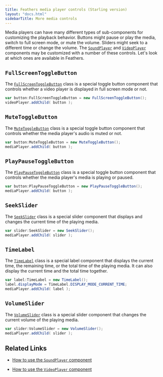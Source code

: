 ```yaml
---
title: Feathers media player controls (Starling version)
layout: "docs.html"
sidebarTitle: More media controls
---
```


Media players can have many different types of sub-components for customizing the playback behavior. Buttons might pause or play the media, switch to full screen mode, or mute the volume. Sliders might seek to a different time or change the volume. The [`SoundPlayer`](./sound-player.md) and [`VideoPlayer`](./video-player.md) components may be customized with a number of these controls. Let's look at which ones are available in Feathers.

## `FullScreenToggleButton`

The [`FullScreenToggleButton`](/api-reference/feathers/media/FullScreenToggleButton.html) class is a special toggle button component that controls whether a video player is displayed in full screen mode or not.

```actionscript
var button:FullScreenToggleButton = new FullScreenToggleButton();
videoPlayer.addChild( button );
```

## `MuteToggleButton`

The [`MuteToggleButton`](/api-reference/feathers/media/MuteToggleButton.html) class is a special toggle button component that controls whether the media player's audio is muted or not.

```actionscript
var button:MuteToggleButton = new MuteToggleButton();
mediaPlayer.addChild( button );
```

## `PlayPauseToggleButton`

The [`PlayPauseToggleButton`](/api-reference/feathers/media/PlayPauseToggleButton.html) class is a special toggle button component that controls whether the media player's media is playing or paused.

```actionscript
var button:PlayPauseToggleButton = new PlayPauseToggleButton();
mediaPlayer.addChild( button );
```

## `SeekSlider`

The [`SeekSlider`](/api-reference/feathers/media/SeekSlider.html) class is a special slider component that displays and changes the current time of the playing media.

```actionscript
var slider:SeekSlider = new SeekSlider();
mediaPlayer.addChild( slider );
```

## `TimeLabel`

The [`TimeLabel`](/api-reference/feathers/media/TimeLabel.html) class is a special label component that displays the current time, the remaining time, or the total time of the playing media. It can also display the current time and the total time together.

```actionscript
var label:TimeLabel = new TimeLabel();
label.displayMode = TimeLabel.DISPLAY_MODE_CURRENT_TIME;
mediaPlayer.addChild( label );
```

## `VolumeSlider`

The [`VolumeSlider`](/api-reference/feathers/media/VolumeSlider.html) class is a special slider component that changes the current volume of the playing media.

```actionscript
var slider:VolumeSlider = new VolumeSlider();
mediaPlayer.addChild( slider );
```

## Related Links

- [How to use the `SoundPlayer` component](./sound-player.md)

- [How to use the `VideoPlayer` component](./video-player.md)
